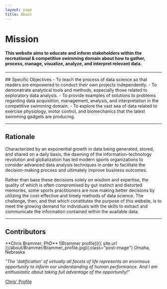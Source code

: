 ```yaml
---
layout: page
title: About
---
```


# Mission

#### This website aims to educate and inform stakeholders within the recreational & competitive swimming domain about how to gather, process, manage, visualize, analyze, and interpret relevant data.

<hr/>
## Specific Objectives
- To teach the process of data science so that readers are empowered to conduct their own projects independently.
- To demonstrate analytical tools and methods, especially those related to exploratory data analysis.
<!--- [exploratory data analysis](/blog/categories/#exploratory%20data%20analysis). --->
- To provide examples of solutions to problems regarding data acquisition, management, analysis, and interpretation in the competitive swimming domain.
- To explore the vast sea of data related to exercise physiology, motor control, and biomechanics that the latest swimming gadgets are producing.
<hr>

## Rationale
Characterized by an exponential growth in data being generated, stored, and shared on a daily basis, the dawning of the information-technology revolution and globalization has led modern sports organizations to consider advanced data analysis techniques in order to facilitate the decision-making process and ultimately improve business outcomes. 

Rather than base these decisions solely on wisdom and expertise, the quality of which is often compromised by gut instinct and distorted memories, some sports practitioners are now making better decisions by utilizing the cost-effective and timely methods of data science. The challenge, then, and that which constitutes the purpose of this website, is to meet the growing demand for individuals with the skills to extract and communicate the information contained within the available data.
<hr>

## Contributors 

<div style="line-height: 1em;">
**Chris Brammer, PhD**   
![Brammer profile]({{ site.url }}/about/Brammer/Brammer_profile.jpg){:class="post-image"}  
Omaha, Nebraska
</div>

*"The 'datification' of virtually all facets of life represents an enormous opportunity to inform our understanding of human performance. And I am enthusiastic about taking full advantage of the opportunity!"*

<a href="/about/Brammer">Chris' Profile</a>
